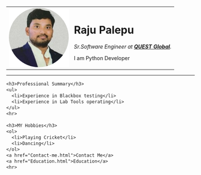 
<html lang="en" dir="ltr">
  <head>
    <meta charset="utf-8">
    <title>♕Raju Palepu's Blog</title>
    <link rel="stylesheet" href="css/styles.css">
  </head>
  <body>
    <table>
      <tr>
        <td><img src="Raju_Palepu.png" alt="Raju's Profile Picture"></td>
        <td><h1>Raju Palepu</h1>
        <p><em>Sr.Software Engineer at <strong><a href="https://www.quest-global.com/">QUEST Global</a></strong>.</em></p>
        <p>I am Python Developer</p></td>
      </tr>
    </table>
    <hr>

    <h3>Professional Summary</h3>
    <ul>
      <li>Experience in Blackbox testing</li>
      <li>Experience in Lab Tools operating</li>
    </ul>
    <hr>

    <h3>MY Hobbies</h3>
    <ol>
      <li>Playing Cricket</li>
      <li>Dancing</li>
    </ol>
    <a href="Contact-me.html">Contact Me</a>
    <a href="Education.html">Education</a>
    <hr>
  </body>
</html>


